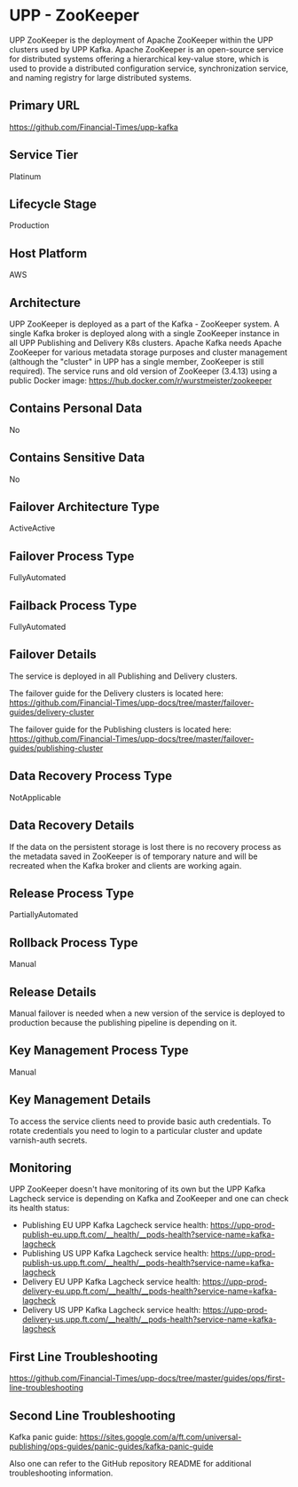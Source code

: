 # UPP - ZooKeeper

UPP ZooKeeper is the deployment of Apache ZooKeeper within the UPP clusters used by UPP Kafka. Apache ZooKeeper is an open-source service for distributed systems offering a hierarchical key-value store, which is used to provide a distributed configuration service, synchronization service, and naming registry for large distributed systems.

## Primary URL

<https://github.com/Financial-Times/upp-kafka>

## Service Tier

Platinum

## Lifecycle Stage

Production

## Host Platform

AWS

## Architecture

UPP ZooKeeper is deployed as a part of the Kafka - ZooKeeper system. A single Kafka broker is deployed along with a single ZooKeeper instance in all UPP Publishing and Delivery K8s clusters. Apache Kafka needs Apache ZooKeeper for various metadata storage purposes and cluster management (although the "cluster" in UPP has a single member, ZooKeeper is still required). The service runs and old version of ZooKeeper (3.4.13) using a public Docker image: <https://hub.docker.com/r/wurstmeister/zookeeper>

## Contains Personal Data

No

## Contains Sensitive Data

No

## Failover Architecture Type

ActiveActive

## Failover Process Type

FullyAutomated

## Failback Process Type

FullyAutomated

## Failover Details

The service is deployed in all Publishing and Delivery clusters.

The failover guide for the Delivery clusters is located here:
<https://github.com/Financial-Times/upp-docs/tree/master/failover-guides/delivery-cluster>

The failover guide for the Publishing clusters is located here:
<https://github.com/Financial-Times/upp-docs/tree/master/failover-guides/publishing-cluster>

## Data Recovery Process Type

NotApplicable

## Data Recovery Details

If the data on the persistent storage is lost there is no recovery process as the metadata saved in ZooKeeper is of temporary nature and will be recreated when the Kafka broker and clients are working again.

## Release Process Type

PartiallyAutomated

## Rollback Process Type

Manual

## Release Details

Manual failover is needed when a new version of the service is deployed to production because the publishing pipeline is depending on it.

## Key Management Process Type

Manual

## Key Management Details

To access the service clients need to provide basic auth credentials. To rotate credentials you need to login to a particular cluster and update varnish-auth secrets.

## Monitoring

UPP ZooKeeper doesn't have monitoring of its own but the UPP Kafka Lagcheck service is depending on Kafka and ZooKeeper and one can check its health status:
- Publishing EU UPP Kafka Lagcheck service health: <https://upp-prod-publish-eu.upp.ft.com/__health/__pods-health?service-name=kafka-lagcheck>
- Publishing US UPP Kafka Lagcheck service health: <https://upp-prod-publish-us.upp.ft.com/__health/__pods-health?service-name=kafka-lagcheck>
- Delivery EU UPP Kafka Lagcheck service health: <https://upp-prod-delivery-eu.upp.ft.com/__health/__pods-health?service-name=kafka-lagcheck>
- Delivery US UPP Kafka Lagcheck service health: <https://upp-prod-delivery-us.upp.ft.com/__health/__pods-health?service-name=kafka-lagcheck>

## First Line Troubleshooting

<https://github.com/Financial-Times/upp-docs/tree/master/guides/ops/first-line-troubleshooting>

## Second Line Troubleshooting

Kafka panic guide: <https://sites.google.com/a/ft.com/universal-publishing/ops-guides/panic-guides/kafka-panic-guide>

Also one can refer to the GitHub repository README for additional troubleshooting information.
